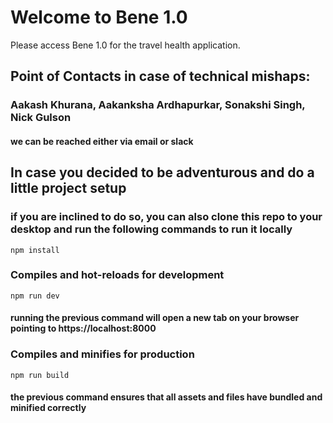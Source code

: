 # Welcome to Bene 1.0

Please access Bene 1.0 for the travel health application.


## Point of Contacts in case of technical mishaps:
### Aakash Khurana, Aakanksha Ardhapurkar, Sonakshi Singh, Nick Gulson
#### we can be reached either via email or slack


## In case you decided to be adventurous and do a little project setup

### if you are inclined to do so, you can also clone this repo to your desktop and run the following commands to run it locally
```
npm install
```

### Compiles and hot-reloads for development
```
npm run dev
```

#### running the previous command will open a new tab on your browser pointing to https://localhost:8000

### Compiles and minifies for production
```
npm run build
```
#### the previous command ensures that all assets and files have bundled and minified correctly
